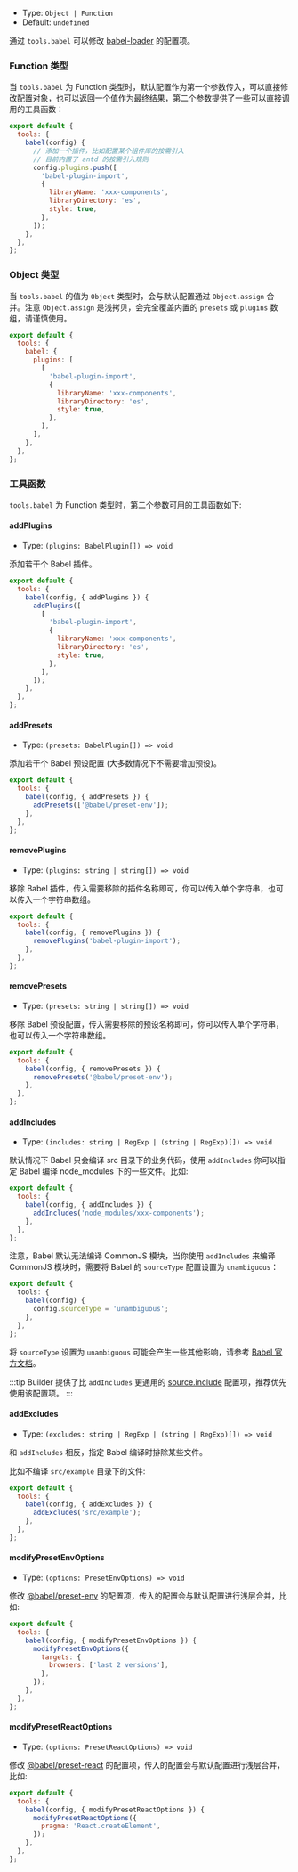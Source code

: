 - Type: `Object | Function`
- Default: `undefined`

通过 `tools.babel` 可以修改 [babel-loader](https://github.com/babel/babel-loader) 的配置项。

### Function 类型

当 `tools.babel` 为 Function 类型时，默认配置作为第一个参数传入，可以直接修改配置对象，也可以返回一个值作为最终结果，第二个参数提供了一些可以直接调用的工具函数：

```js
export default {
  tools: {
    babel(config) {
      // 添加一个插件，比如配置某个组件库的按需引入
      // 目前内置了 antd 的按需引入规则
      config.plugins.push([
        'babel-plugin-import',
        {
          libraryName: 'xxx-components',
          libraryDirectory: 'es',
          style: true,
        },
      ]);
    },
  },
};
```

### Object 类型

当 `tools.babel` 的值为 `Object` 类型时，会与默认配置通过 `Object.assign` 合并。注意 `Object.assign` 是浅拷贝，会完全覆盖内置的 `presets` 或 `plugins` 数组，请谨慎使用。

```js
export default {
  tools: {
    babel: {
      plugins: [
        [
          'babel-plugin-import',
          {
            libraryName: 'xxx-components',
            libraryDirectory: 'es',
            style: true,
          },
        ],
      ],
    },
  },
};
```

### 工具函数

`tools.babel` 为 Function 类型时，第二个参数可用的工具函数如下:

#### addPlugins

- Type: `(plugins: BabelPlugin[]) => void`

添加若干个 Babel 插件。

```js
export default {
  tools: {
    babel(config, { addPlugins }) {
      addPlugins([
        [
          'babel-plugin-import',
          {
            libraryName: 'xxx-components',
            libraryDirectory: 'es',
            style: true,
          },
        ],
      ]);
    },
  },
};
```

#### addPresets

- Type: `(presets: BabelPlugin[]) => void`

添加若干个 Babel 预设配置 (大多数情况下不需要增加预设)。

```js
export default {
  tools: {
    babel(config, { addPresets }) {
      addPresets(['@babel/preset-env']);
    },
  },
};
```

#### removePlugins

- Type: `(plugins: string | string[]) => void`

移除 Babel 插件，传入需要移除的插件名称即可，你可以传入单个字符串，也可以传入一个字符串数组。

```js
export default {
  tools: {
    babel(config, { removePlugins }) {
      removePlugins('babel-plugin-import');
    },
  },
};
```

#### removePresets

- Type: `(presets: string | string[]) => void`

移除 Babel 预设配置，传入需要移除的预设名称即可，你可以传入单个字符串，也可以传入一个字符串数组。

```js
export default {
  tools: {
    babel(config, { removePresets }) {
      removePresets('@babel/preset-env');
    },
  },
};
```

#### addIncludes

- Type: `(includes: string | RegExp | (string | RegExp)[]) => void`

默认情况下 Babel 只会编译 src 目录下的业务代码，使用 `addIncludes` 你可以指定 Babel 编译 node_modules 下的一些文件。比如:

```js
export default {
  tools: {
    babel(config, { addIncludes }) {
      addIncludes('node_modules/xxx-components');
    },
  },
};
```

注意，Babel 默认无法编译 CommonJS 模块，当你使用 `addIncludes` 来编译 CommonJS 模块时，需要将 Babel 的 `sourceType` 配置设置为 `unambiguous`：

```ts
export default {
  tools: {
    babel(config) {
      config.sourceType = 'unambiguous';
    },
  },
};
```

将 `sourceType` 设置为 `unambiguous` 可能会产生一些其他影响，请参考 [Babel 官方文档](https://babeljs.io/docs/en/options#sourcetype)。

:::tip
Builder 提供了比 `addIncludes` 更通用的 [source.include](https://modernjs.dev/builder/zh/api/config-source.html#source-include) 配置项，推荐优先使用该配置项。
:::

#### addExcludes

- Type: `(excludes: string | RegExp | (string | RegExp)[]) => void`

和 `addIncludes` 相反，指定 Babel 编译时排除某些文件。

比如不编译 `src/example` 目录下的文件:

```js
export default {
  tools: {
    babel(config, { addExcludes }) {
      addExcludes('src/example');
    },
  },
};
```

#### modifyPresetEnvOptions

- Type: `(options: PresetEnvOptions) => void`

修改 [@babel/preset-env](https://babeljs.io/docs/en/babel-preset-env) 的配置项，传入的配置会与默认配置进行浅层合并，比如:

```js
export default {
  tools: {
    babel(config, { modifyPresetEnvOptions }) {
      modifyPresetEnvOptions({
        targets: {
          browsers: ['last 2 versions'],
        },
      });
    },
  },
};
```

#### modifyPresetReactOptions

- Type: `(options: PresetReactOptions) => void`

修改 [@babel/preset-react](https://babeljs.io/docs/en/babel-preset-react) 的配置项，传入的配置会与默认配置进行浅层合并，比如:

```js
export default {
  tools: {
    babel(config, { modifyPresetReactOptions }) {
      modifyPresetReactOptions({
        pragma: 'React.createElement',
      });
    },
  },
};
```
